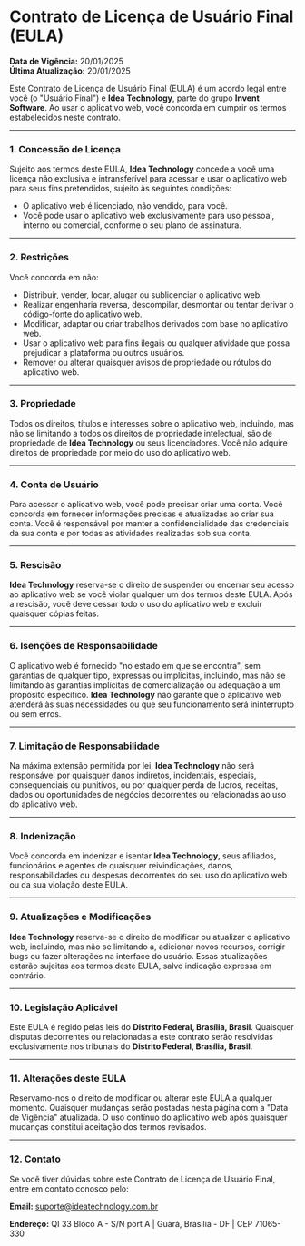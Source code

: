 # **Contrato de Licença de Usuário Final (EULA)**

**Data de Vigência:** 20/01/2025  
**Última Atualização:** 20/01/2025

Este Contrato de Licença de Usuário Final (EULA) é um acordo legal entre você (o "Usuário Final") e **Idea Technology**, parte do grupo **Invent Software**. Ao usar o aplicativo web, você concorda em cumprir os termos estabelecidos neste contrato.

---

### **1. Concessão de Licença**
Sujeito aos termos deste EULA, **Idea Technology** concede a você uma licença não exclusiva e intransferível para acessar e usar o aplicativo web para seus fins pretendidos, sujeito às seguintes condições:
- O aplicativo web é licenciado, não vendido, para você.
- Você pode usar o aplicativo web exclusivamente para uso pessoal, interno ou comercial, conforme o seu plano de assinatura.

---

### **2. Restrições**
Você concorda em não:
- Distribuir, vender, locar, alugar ou sublicenciar o aplicativo web.
- Realizar engenharia reversa, descompilar, desmontar ou tentar derivar o código-fonte do aplicativo web.
- Modificar, adaptar ou criar trabalhos derivados com base no aplicativo web.
- Usar o aplicativo web para fins ilegais ou qualquer atividade que possa prejudicar a plataforma ou outros usuários.
- Remover ou alterar quaisquer avisos de propriedade ou rótulos do aplicativo web.

---

### **3. Propriedade**
Todos os direitos, títulos e interesses sobre o aplicativo web, incluindo, mas não se limitando a todos os direitos de propriedade intelectual, são de propriedade de **Idea Technology** ou seus licenciadores. Você não adquire direitos de propriedade por meio do uso do aplicativo web.

---

### **4. Conta de Usuário**
Para acessar o aplicativo web, você pode precisar criar uma conta. Você concorda em fornecer informações precisas e atualizadas ao criar sua conta. Você é responsável por manter a confidencialidade das credenciais da sua conta e por todas as atividades realizadas sob sua conta.

---

### **5. Rescisão**
**Idea Technology** reserva-se o direito de suspender ou encerrar seu acesso ao aplicativo web se você violar qualquer um dos termos deste EULA. Após a rescisão, você deve cessar todo o uso do aplicativo web e excluir quaisquer cópias feitas.

---

### **6. Isenções de Responsabilidade**
O aplicativo web é fornecido "no estado em que se encontra", sem garantias de qualquer tipo, expressas ou implícitas, incluindo, mas não se limitando às garantias implícitas de comercialização ou adequação a um propósito específico. **Idea Technology** não garante que o aplicativo web atenderá às suas necessidades ou que seu funcionamento será ininterrupto ou sem erros.

---

### **7. Limitação de Responsabilidade**
Na máxima extensão permitida por lei, **Idea Technology** não será responsável por quaisquer danos indiretos, incidentais, especiais, consequenciais ou punitivos, ou por qualquer perda de lucros, receitas, dados ou oportunidades de negócios decorrentes ou relacionadas ao uso do aplicativo web.

---

### **8. Indenização**
Você concorda em indenizar e isentar **Idea Technology**, seus afiliados, funcionários e agentes de quaisquer reivindicações, danos, responsabilidades ou despesas decorrentes do seu uso do aplicativo web ou da sua violação deste EULA.

---

### **9. Atualizações e Modificações**
**Idea Technology** reserva-se o direito de modificar ou atualizar o aplicativo web, incluindo, mas não se limitando a, adicionar novos recursos, corrigir bugs ou fazer alterações na interface do usuário. Essas atualizações estarão sujeitas aos termos deste EULA, salvo indicação expressa em contrário.

---

### **10. Legislação Aplicável**
Este EULA é regido pelas leis do **Distrito Federal, Brasília, Brasil**. Quaisquer disputas decorrentes ou relacionadas a este contrato serão resolvidas exclusivamente nos tribunais do **Distrito Federal, Brasília, Brasil**.

---

### **11. Alterações deste EULA**
Reservamo-nos o direito de modificar ou alterar este EULA a qualquer momento. Quaisquer mudanças serão postadas nesta página com a "Data de Vigência" atualizada. O uso contínuo do aplicativo web após quaisquer mudanças constitui aceitação dos termos revisados.

---

### **12. Contato**
Se você tiver dúvidas sobre este Contrato de Licença de Usuário Final, entre em contato conosco pelo:

**Email:** suporte@ideatechnology.com.br  

**Endereço:** QI 33 Bloco A - S/N port A | Guará, Brasília - DF | CEP 71065-330  
